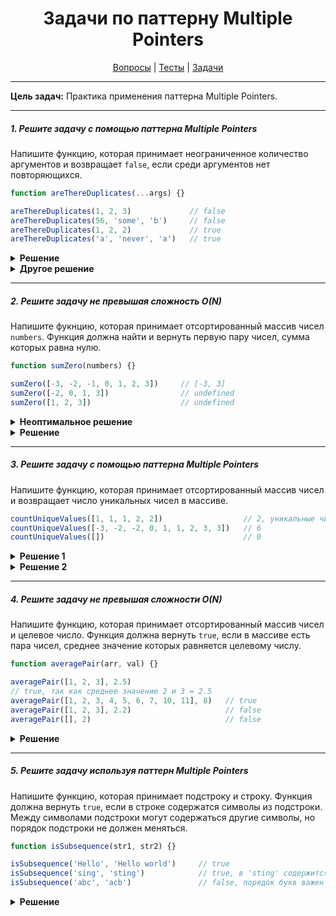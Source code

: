 <div align="center">

# Задачи по паттерну Multiple Pointers

[Вопросы](https://github.com/dollaween/javascript-questions)
|
[Тесты](https://github.com/dollaween/javascript-tests)
|
[Задачи](https://github.com/dollaween/javascript-tasks)

</div>

---

**Цель задач:** Практика применения паттерна Multiple Pointers.

---

##### 1. Решите задачу с помощью паттерна Multiple Pointers
Напишите функцию, которая принимает неограниченное количество аргументов и возвращает `false`, если среди аргументов нет повторяющихся.

```javascript
function areThereDuplicates(...args) {}

areThereDuplicates(1, 2, 3)             // false
areThereDuplicates(56, 'some', 'b')     // false
areThereDuplicates(1, 2, 2)             // true
areThereDuplicates('a', 'never', 'a')   // true
```

<details><summary><b>Решение</b></summary>
<p>

* **Сложность:** O(N log N)

```javascript
function areThereDuplicates(...args) {
  args = args.sort();

  let i = 0;

  for (let k = 1; k < args.length; i++, k++) {
    if (args[i] === args[k]) {
      return true
    }
  }

  return false
}
```

</p>
</details>

<details><summary><b>Другое решение</b></summary>
<p>

Решение через `Set`.

```javascript
function areThereDuplicates() {
  return new Set(arguments).size !== arguments.length
}
```

</p>
</details>

---

##### 2. Решите задачу не превышая сложность O(N)
Напишите фукнцию, которая принимает отсортированный массив чисел `numbers`. Функция должна найти и вернуть первую пару чисел, сумма которых равна нулю.

```javascript
function sumZero(numbers) {}

sumZero([-3, -2, -1, 0, 1, 2, 3])     // [-3, 3]
sumZero([-2, 0, 1, 3])                // undefined
sumZero([1, 2, 3])                    // undefined
```

<details><summary><b>Неоптимальное решение</b></summary>
<p>

```javascript
function sumZero(numbers) {
  for (let i = 0; i < numbers.length; i++)
    for (let k = i + 1; k < numbers.length; k++)
      if (numbers[i] + numbers[k] === 0)
        return [numbers[i], numbers[k]]
}
```

</p>
</details>

<details><summary><b>Решение</b></summary>
<p>

* **Сложность:** O(N)

```javascript
function sumZero(numbers) {
  let left = 0
  let right = numbers.length - 1

  while (left < right) {
    let sum = numbers[left] + numbers[right]

    if (sum === 0) return [numbers[left], numbers[right]]
    else if (sum < 0) left++
    else right--
  }
}
```

</p>
</details>

---

##### 3. Решите задачу с помощью паттерна Multiple Pointers
Напишите функцию, которая принимает отсортированный массив чисел и возвращает число уникальных чисел в массиве.

```javascript
countUniqueValues([1, 1, 1, 2, 2])                  // 2, уникальные числа — 1, 2
countUniqueValues([-3, -2, -2, 0, 1, 1, 2, 3, 3])   // 6
countUniqueValues([])                               // 0
```

<details><summary><b>Решение 1</b></summary>
<p>

* **Сложность:** O(N)

```javascript
function countUniqValues(arr) {
  if (arr.length === 0) return 0

  let count = 1
  let i = 0
  for (let k = 1; k < arr.length; i++, k++) {
    if (arr[i] !== arr[k]) {
      count += 1
    }
  }

  return count
}
```

</p>
</details>

<details><summary><b>Решение 2</b></summary>
<p>

* **Сложность:** O(N)

```javascript
function countUniqValues(arr) {
  if (arr.length === 0) return 0

  let i = 0
  for (let k = 1; k < arr.length; k++)
    if (arr[i] !== arr[k])
      arr[++i] = arr[k]

  return i + 1
}
```

</p>
</details>

---

##### 4. Решите задачу не превышая сложности O(N)
Напишите функцию, которая принимает отсортированный массив чисел и целевое число. Функция должна вернуть `true`, если в массиве есть пара чисел, среднее значение которых равняется целевому числу.

```javascript
function averagePair(arr, val) {}

averagePair([1, 2, 3], 2.5)
// true, так как среднее значение 2 и 3 = 2.5
averagePair([1, 2, 3, 4, 5, 6, 7, 10, 11], 8)   // true
averagePair([1, 2, 3], 2.2)                     // false
averagePair([], 2)                              // false

```

<details><summary><b>Решение</b></summary>
<p>

* **Сложность**: O(N)

```javascript
function averagePair(arr, val) {
  let left = 0
  let right = arr.length - 1

  while (left < right) {
    let average = (arr[left] + arr[right]) / 2

    if (average === val) return true
    else if (average < val) left++
    else right--
  }

  return false
}
```

</p>
</details>

---

##### 5. Решите задачу используя паттерн Multiple Pointers
Напишите функцию, которая принимает подстроку и строку. Функция должна вернуть `true`, если в строке содержатся символы из подстроки. Между символами подстроки могут содержаться другие символы, но порядок подстроки не должен меняться.

```javascript
function isSubsequence(str1, str2) {}

isSubsequence('Hello', 'Hello world')     // true
isSubsequence('sing', 'sting')            // true, в 'sting' содержится 'sing'
isSubsequence('abc', 'acb')               // false, порядок букв важен
```

<details><summary><b>Решение</b></summary>
<p>

* **Сложность**: O(A + B)

```javascript
function isSubsequence(str1, str2) {
  if (!str1) return true

  let i = 0
  for (let k = 0; k < str2.length; k++) {
    if (i === str1.length - 1) return true
    if (str1[i] === str2[k]) i++
  }

  return false
}
```

</p>
</details>
